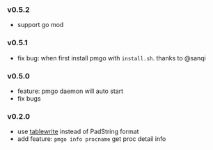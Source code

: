 ### v0.5.2
- support go mod

### v0.5.1
- fix bug: when first install pmgo with `install.sh`. thanks to @sanqi

### v0.5.0

- feature: pmgo daemon will auto start
- fix bugs

### v0.2.0

- use [tablewrite](github.com/olekukonko/tablewriter) instead of PadString format
- add feature: `pmgo info procname` get proc detail info
